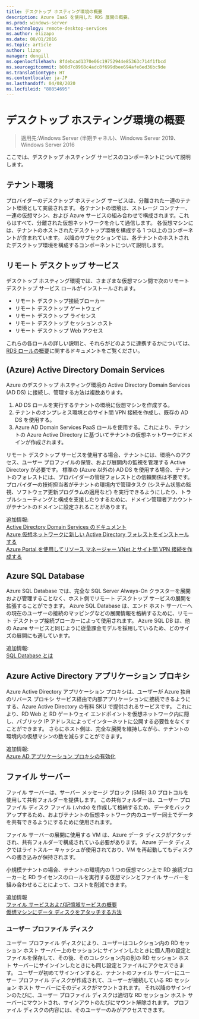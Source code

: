 ```yaml
---
title: デスクトップ ホスティング環境の概要
description: Azure IaaS を使用した RDS 展開の概要。
ms.prod: windows-server
ms.technology: remote-desktop-services
ms.author: elizapo
ms.date: 08/01/2016
ms.topic: article
author: lizap
manager: dongill
ms.openlocfilehash: 8fdebcad1370e06c19752944e85363c714f1fbcd
ms.sourcegitcommit: b00d7c8968c4adc8f699dbee694afe6ed36bc9de
ms.translationtype: HT
ms.contentlocale: ja-JP
ms.lasthandoff: 04/08/2020
ms.locfileid: "80854695"
---
```

# <a name="understanding-the-desktop-hosting-environment"></a>デスクトップ ホスティング環境の概要

>適用先:Windows Server (半期チャネル)、Windows Server 2019、Windows Server 2016

ここでは、デスクトップ ホスティング サービスのコンポーネントについて説明します。  
  
## <a name="tenant-environment"></a>テナント環境  
プロバイダーのデスクトップ ホスティング サービスは、分離された一連のテナント環境として実装されます。 各テナントの環境は、ストレージ コンテナー、一連の仮想マシン、および Azure サービスの組み合わせで構成されます。これらはすべて、分離された仮想ネットワークを介して通信します。 各仮想マシンには、テナントのホストされたデスクトップ環境を構成する 1 つ以上のコンポーネントが含まれています。 以降のサブセクションでは、各テナントのホストされたデスクトップ環境を構成するコンポーネントについて説明します。

## <a name="remote-desktop-services"></a>リモート デスクトップ サービス
デスクトップ ホスティング環境では、さまざまな仮想マシン間で次のリモート デスクトップ サービス ロールがインストールされます。

  - リモート デスクトップ接続ブローカー
  - リモート デスクトップ ゲートウェイ
  - リモート デスクトップ ライセンス
  - リモート デスクトップ セッション ホスト
  - リモート デスクトップ Web アクセス

これらの各ロールの詳しい説明と、それらがどのように連携するかについては、[RDS ロールの概要](Understanding-RDS-roles.md)に関するドキュメントをご覧ください。
  
##  <a name="azure-active-directory-domain-services"></a>(Azure) Active Directory Domain Services  
Azure のデスクトップ ホスティング環境の Active Directory Domain Services (AD DS) に接続し、管理する方法は複数あります。

1. AD DS ロールを実行するテナントの環境に仮想マシンを作成する。
2. テナントのオンプレミス環境とのサイト間 VPN 接続を作成し、既存の AD DS を使用する。
3. Azure AD Domain Services PaaS ロールを使用する。これにより、テナントの Azure Active Directory に基づいてテナントの仮想ネットワークにドメインが作成されます。

リモート デスクトップ サービスを使用する場合、テナントには、環境へのアクセス、ユーザー プロファイルの保管、および展開内の監視を管理する Active Directory が必要です。 標準の (Azure 以外の) AD DS を使用する場合、テナントのフォレストには、プロバイダーの管理フォレストとの信頼関係は不要です。 プロバイダーの技術担当者がテナントの環境内で管理タスク (システム状態の監視、ソフトウェア更新プログラムの適用など) を実行できるようにしたり、トラブルシューティングと構成を支援したりするために、ドメイン管理者アカウントがテナントのドメインに設定されることがあります。  
    
追加情報:  
[Active Directory Domain Services のドキュメント](https://azure.microsoft.com/documentation/services/active-directory-ds/)  
[Azure 仮想ネットワークに新しい Active Directory フォレストをインストールする](https://azure.microsoft.com/documentation/articles/active-directory-new-forest-virtual-machine/)  
[Azure Portal を使用してリソース マネージャー VNet とサイト間 VPN 接続を作成する](https://azure.microsoft.com/documentation/articles/vpn-gateway-howto-site-to-site-resource-manager-portal/)  
  
## <a name="azure-sql-database"></a>Azure SQL Database  
Azure SQL Database では、完全な SQL Server Always-On クラスターを展開および管理することなく、ホスト側でリモート デスクトップ サービスの展開を拡張することができます。 Azure SQL Database は、エンド ホスト サーバーへの現在のユーザーの接続のマッピングなどの展開情報を格納するために、リモート デスクトップ接続ブローカーによって使用されます。 Azure SQL DB は、他の Azure サービスと同じように従量課金モデルを採用しているため、どのサイズの展開にも適しています。   
  
追加情報:  
[SQL Database とは](https://azure.microsoft.com/documentation/articles/sql-database-technical-overview/)  
  
## <a name="azure-active-directory-application-proxy"></a>Azure Active Directory アプリケーション プロキシ  
Azure Active Directory アプリケーション プロキシは、ユーザーが Azure 独自のリバース プロキシ サービス経由で内部アプリケーションに接続できるようにする、Azure Active Directory の有料 SKU で提供されるサービスです。 これにより、RD Web と RD ゲートウェイ エンドポイントを仮想ネットワーク内に隠し、パブリック IP アドレスによってインターネットに公開する必要性をなくすことができます。 さらにホスト側は、完全な展開を維持しながら、テナントの環境内の仮想マシンの数を減らすことができます。
  
追加情報:  
[Azure AD アプリケーション プロキシの有効化](https://azure.microsoft.com/documentation/articles/active-directory-application-proxy-enable/)  
    
## <a name="file-server"></a>ファイル サーバー  
ファイル サーバーは、サーバー メッセージ ブロック (SMB) 3.0 プロトコルを使用して共有フォルダーを提供します。 この共有フォルダーは、ユーザー プロファイル ディスク ファイル (.vhdx) を作成して格納するため、データをバックアップするため、およびテナントの仮想ネットワーク内のユーザー同士でデータを共有できるようにするために使用されます。
  
ファイル サーバーの展開に使用する VM は、Azure データ ディスクがアタッチされ、共有フォルダーで構成されている必要があります。 Azure データ ディスクではライトスルー キャッシュが使用されており、VM を再起動してもディスクへの書き込みが保持されます。  
  
小規模テナントの場合、テナントの環境内の 1 つの仮想マシン上で RD 接続ブローカーと RD ライセンスのロールを実行する仮想マシンとファイル サーバーを組み合わせることによって、コストを削減できます。  
  
追加情報  
[ファイル サービスおよび記憶域サービスの概要](https://technet.microsoft.com/library/hh831487.aspx)  
[仮想マシンにデータ ディスクをアタッチする方法](http://www.windowsazure.com/manage/windows/how-to-guides/attach-a-disk/)  
  
### <a name="user-profile-disks"></a>ユーザー プロファイル ディスク  
ユーザー プロファイル ディスクにより、ユーザーはコレクション内の RD セッション ホスト サーバー上のセッションにサインインしたときに個人用の設定とファイルを保存して、その後、そのコレクション内の別の RD セッション ホスト サーバーにサインインしたときにも同じ設定とファイルにアクセスできます。 ユーザーが初めてサインインすると、テナントのファイル サーバーにユーザー プロファイル ディスクが作成されて、ユーザーが接続している RD セッション ホスト サーバーにそのディスクがマウントされます。 それ以降のサインインのたびに、ユーザー プロファイル ディスクは適切な RD セッション ホスト サーバーにマウントされ、サインアウトのたびにマウント解除されます。 プロファイル ディスクの内容には、そのユーザーのみがアクセスできます。  
  


